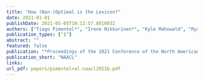 ```yaml
---
title: "How (Non-)Optimal is the Lexicon?"
date: 2021-01-01
publishDate: 2021-05-05T10:12:57.881003Z
authors: ["Tiago Pimentel*", "Irene Nikkarinen*", "Kyle Mahowald", "Ryan Cotterell", "Damián Blasi"]
publication_types: ["1"]
abstract: ""
featured: false
publication: "*Proceedings of the 2021 Conference of the North American Chapter of the Association for Computational Linguistics: Human Language Technologies*"
publication_short: "NAACL"
links:
url_pdf: papers/pimentel+al.naacl2021b.pdf
---
```


